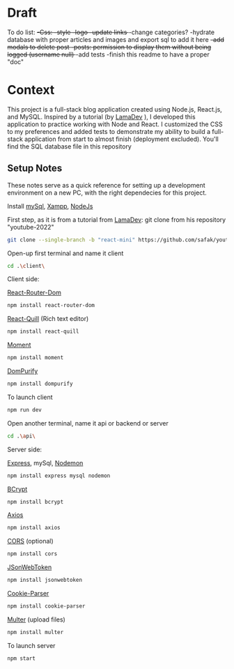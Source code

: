 # Draft

To do list:
<s>-Css:   -style
        -logo
-update links </s>
-change categories?
-hydrate database with proper articles and images and export sql to add it here
<s>-add modals to delete post </s>
<s>-posts: permission to display them without being logged (username null) </s>
-add tests
-finish this readme to have a proper "doc"



# Context
This project is a full-stack blog application created using Node.js, React.js, and MySQL. Inspired by a tutorial (by [LamaDev] ), I developed this application to practice working with Node and React. I customized the CSS to my preferences and added tests to demonstrate my ability to build a full-stack application from start to almost finish (deployment excluded). You'll find the SQL database file in this repository



## Setup Notes

These notes serve as a quick reference for setting up a development environment on a new PC, with the right dependecies for this project.

Install [mySql], [Xampp], [NodeJs]

First step, as it is from a tutorial from [LamaDev]: git clone from his repository "youtube-2022"

```sh
git clone --single-branch -b "react-mini" https://github.com/safak/youtube2022.git .
```

Open-up first terminal and name it client

```sh
cd .\client\
```

Client side:


[React-Router-Dom]
```sh
npm install react-router-dom
```

[React-Quill] (Rich text editor)
```sh
npm install react-quill
```

[Moment]
```sh
npm install moment
```
[DomPurify]
```sh
npm install dompurify
```

To launch client
```sh
npm run dev
```


Open another terminal, name it api or backend or server

```sh
cd .\api\
```


Server side: 

[Express], mySql, [Nodemon]
```sh
npm install express mysql nodemon
```

[BCrypt]
```sh
npm install bcrypt
```

[Axios]
```sh
npm install axios
```

[CORS] (optional)
```sh
npm install cors
```

[JSonWebToken]
```sh
npm install jsonwebtoken
```

[Cookie-Parser]
```sh
npm install cookie-parser
```

[Multer] (upload files)
```sh
npm install multer
```

To launch server
```sh
npm start
```



[LamaDev]: <https://www.youtube.com/@LamaDev>
[mySql]: <https://www.mysql.com/fr/downloads/>
[Xampp]: <https://www.apachefriends.org/fr/index.html>
[NodeJs]: <https://nodejs.org/en/download>
[React-Router-Dom]: <https://reactrouter.com/en/main/start/overview>
[React-Quill]: <https://github.com/zenoamaro/react-quill>
[Moment]: <https://momentjs.com>
[DomPurify]: <https://github.com/cure53/DOMPurify>
[Express]: <https://expressjs.com/fr/guide/routing.html>
[Nodemon]: <https://nodemon.io>
[BCrypt]: <https://www.npmjs.com/package/bcrypt>
[Axios]: <https://axios-http.com/fr/docs/intro>
[CORS]: <https://expressjs.com/en/resources/middleware/cors.html>
[JSonWebToken]: <https://www.npmjs.com/package/jsonwebtoken>
[Cookie-Parser]: <https://www.npmjs.com/package/cookie-parser>
[Multer]: <https://github.com/expressjs/multer>